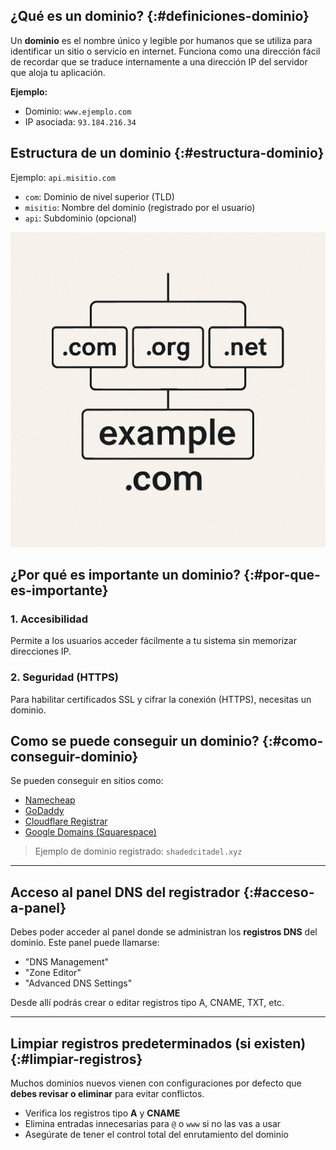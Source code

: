 ## ¿Qué es un dominio? {:#definiciones-dominio}



Un **dominio** es el nombre único y legible por humanos que se utiliza para identificar un sitio o servicio en internet. Funciona como una dirección fácil de recordar que se traduce internamente a una dirección IP del servidor que aloja tu aplicación.

**Ejemplo:**
- Dominio: `www.ejemplo.com`
- IP asociada: `93.184.216.34`



## Estructura de un dominio {:#estructura-dominio}

Ejemplo: `api.misitio.com`

- `com`: Dominio de nivel superior (TLD)
- `misitio`: Nombre del dominio (registrado por el usuario)
- `api`: Subdominio (opcional)

<div class="center">
    <img src="../../assets/images/diagrams/domain.png" alt="Logo de Dominio" class="logo--3rd-party">
</div>

## ¿Por qué es importante un dominio? {:#por-que-es-importante}

### 1. Accesibilidad
Permite a los usuarios acceder fácilmente a tu sistema sin memorizar direcciones IP.


### 2. Seguridad (HTTPS)
Para habilitar certificados SSL y cifrar la conexión (HTTPS), necesitas un dominio.

## Como se puede conseguir un dominio? {:#como-conseguir-dominio}
Se pueden conseguir en sitios como:

- [Namecheap](https://www.namecheap.com/)
- [GoDaddy](https://www.godaddy.com/)
- [Cloudflare Registrar](https://www.cloudflare.com/products/registrar/)
- [Google Domains (Squarespace)](https://domains.google)

> Ejemplo de dominio registrado: `shadedcitadel.xyz`

---

## Acceso al panel DNS del registrador {:#acceso-a-panel}

Debes poder acceder al panel donde se administran los **registros DNS** del dominio. Este panel puede llamarse:

- "DNS Management"
- "Zone Editor"
- "Advanced DNS Settings"

Desde allí podrás crear o editar registros tipo A, CNAME, TXT, etc.

---

## Limpiar registros predeterminados (si existen) {:#limpiar-registros}

Muchos dominios nuevos vienen con configuraciones por defecto que **debes revisar o eliminar** para evitar conflictos.

- Verifica los registros tipo **A** y **CNAME**
- Elimina entradas innecesarias para `@` o `www` si no las vas a usar
- Asegúrate de tener el control total del enrutamiento del dominio
